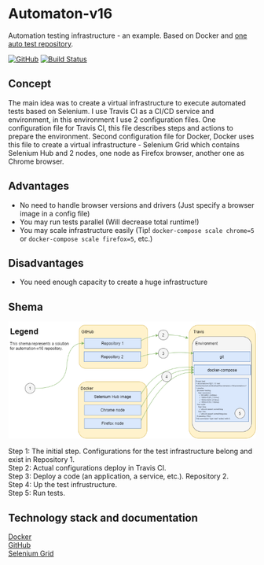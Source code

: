 # Automaton-v16
Automation testing infrastructure - an example. Based on Docker and [one auto test repository](https://github.com/BurhanH/automaton-v7).

[![GitHub](https://img.shields.io/github/license/mashape/apistatus.svg)](https://github.com/BurhanH/automaton-v16/blob/master/LICENSE)
[![Build Status](https://travis-ci.org/BurhanH/automaton-v16.svg?branch=master)](https://travis-ci.org/BurhanH/automaton-v16)

## Concept
The main idea was to create a virtual infrastructure to execute automated tests based on Selenium.
I use Travis CI as a CI/CD service and environment, in this environment I use 2 configuration files. One configuration file for Travis CI, this file describes steps and actions to prepare the environment. Second configuration file for Docker, Docker uses this file to create a virtual infrastructure - Selenium Grid which contains Selenium Hub and 2 nodes, one node as Firefox browser, another one as Chrome browser.

## Advantages
- No need to handle browser versions and drivers (Just specify a browser image in a config file)
- You may run tests parallel (Will decrease total runtime!)
- You may scale infrastructure easily (Tip! `docker-compose scale chrome=5` or `docker-compose scale firefox=5`, etc.)

## Disadvantages
- You need enough capacity to create a huge infrastructure

## Shema
![alt text](automation_v16.png "Shema automation-v16") <br>

Step 1: The initial step. Configurations for the test infrastructure belong and exist in Repository 1. <br>
Step 2: Actual configurations deploy in Travis CI. <br>
Step 3: Deploy a code (an application, a service, etc.). Repository 2. <br>
Step 4: Up the test infrustructure. <br>
Step 5: Run tests. <br>

## Technology stack and documentation
[Docker](https://docs.docker.com/compose/) <br>
[GitHub](https://help.github.com/en) <br>
[Selenium Grid](https://www.selenium.dev/documentation/en/grid/) <br>
